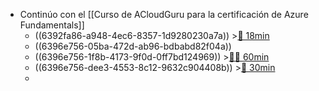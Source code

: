 - Continúo con el [[Curso de ACloudGuru para la certificación de Azure Fundamentals]]
	- ((6392fa86-a948-4ec6-8357-1d9280230a7a)) >[🍅 18min](#agenda-pomo://?t=p-1670834057356-1043)
	- ((6396e756-05ba-472d-ab96-bdbabd82f04a))
	- ((6396e756-1f8b-4173-9f0d-0ff7bd124969)) >[🍅🍅 60min](#agenda-pomo://?t=f-1670840271297-1800%2Cf-1670849700784-1800)
	- ((6396e756-dee3-4553-8c12-9632c904408b)) >[🍅 30min](#agenda-pomo://?t=f-1670859969188-1800)
	-